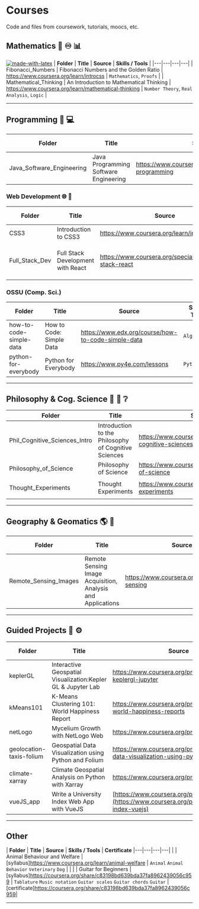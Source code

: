 # Courses

Code and files from coursework, tutorials, moocs, etc.

## Mathematics :triangular_ruler: :infinity: :bar_chart:
[![made-with-latex](https://img.shields.io/badge/Made%20with-LaTeX-1f425f.svg)](https://www.latex-project.org/)
| **Folder** | **Title** | **Source** | **Skills / Tools** |
|---|---|---|---|
| Fibonacci_Numbers | Fibonacci Numbers and the Golden Ratio | https://www.coursera.org/learn/introcss | `Mathematics`, `Proofs` |
| Mathematical_Thinking | An Introduction to Mathematical Thinking | https://www.coursera.org/learn/mathematical-thinking | `Number Theory`, `Real Analysis`, `Logic` |

***

## Programming :abacus: :computer:
| **Folder** | **Title** | **Source** | **Skills / Tools** |
|---|---|---|---|
| Java_Software_Engineering | Java Programming Software Engineering | https://www.coursera.org/specializations/java-programming | `Java`, `Algorithms` |

### Web Development :globe_with_meridians: :iphone:
| **Folder** | **Title** | **Source** | **Skills / Tools** |
|---|---|---|---|
| CSS3 | Introduction to CSS3 | https://www.coursera.org/learn/introcss | CSS, Web Design |
| Full_Stack_Dev | Full Stack Development with React | https://www.coursera.org/specializations/full-stack-react | `Bootstrap`, `Node.js`, `jQuery`, `SASS`, `Express.js` |

### OSSU (Comp. Sci.)
| **Folder** | **Title** | **Source** | **Skills / Tools** |
|---|---|---|---|
| how-to-code-simple-data | How to Code: Simple Data | https://www.edx.org/course/how-to-code-simple-data | `Algorithms` |
| python-for-everybody | Python for Everybody | https://www.py4e.com/lessons | `Python` |

***

## Philosophy & Cog. Science :brain: :book: :grey_question:
| **Folder** | **Title** | **Source** | **Skills / Tools** |
|---|---|---|---|
| Phil_Cognitive_Sciences_Intro | Introduction to the Philosophy of Cognitive Sciences | https://www.coursera.org/learn/philosophy-cognitive-sciences | `Cognitive Sciences` |
| Philosophy_of_Science | Philosophy of Science | https://www.coursera.org/learn/philosophy-of-science | `Critical Thinking` |
| Thought_Experiments | Thought Experiments | https://www.coursera.org/learn/thought-experiments | `Critical Thinking`, `Argumentation` |

***

## Geography & Geomatics :earth_americas: :compass:
| **Folder** | **Title** | **Source** | **Skills / Tools** |
|---|---|---|---|
| Remote_Sensing_Images | Remote Sensing Image Acquisition, Analysis and Applications | https://www.coursera.org/learn/remote-sensing | `Remote Sensing` |

***

## Guided Projects :hammer: :gear:
| **Folder** | **Title** | **Source** | **Skills / Tools** |
|---|---|---|---|
| keplerGL | Interactive Geospatial Visualization:Kepler GL & Jupyter Lab | https://www.coursera.org/projects/geospatial-keplergl-jupyter | `KeplerGL`, `GIS` |
| kMeans101 | K-Means Clustering 101: World Happiness Report | https://www.coursera.org/projects/clustering-world-happiness-reports | `Python`, `Machine Learning` |
| netLogo | Mycelium Growth with NetLogo Web | https://www.coursera.org/projects/mycelium | `NetLogo`, `Simulation` |
| geolocation-taxis-folium | Geospatial Data Visualization using Python and Folium | https://www.coursera.org/projects/geospatial-data-visualization-using-python-and-folium | `Folium`, `Pandas` |
| climate-xarray | Climate Geospatial Analysis on Python with Xarray | https://www.coursera.org/projects/xarray | `Python Xarray` |
| vueJS_app | Write a University Index Web App with VueJS | [https://www.coursera.org/projects/xarray](https://www.coursera.org/projects/university-index-vuejs) | `vuejs` |

***

## Other
| **Folder** | **Title** | **Source** | **Skills / Tools** | **Certificate**
|---|---|---|---|
|  | Animal Behaviour and Welfare  | [syllabus]https://www.coursera.org/learn/animal-welfare | `Animal` `Animal Behavior` `Veterinary` `Dog` | |
|  | Guitar for Beginners  | [syllabus]https://coursera.org/share/c83198bd639bda37fa8962439056c959 | `Tablature` `Music notation` `Guitar scales` `Guitar chords` `Guitar` | [certificate]https://coursera.org/share/c83198bd639bda37fa8962439056c959| 
***

